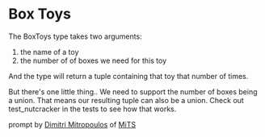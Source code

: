 # Box Toys

The BoxToys type takes two arguments:

1. the name of a toy
2. the number of of boxes we need for this toy

And the type will return a tuple containing that toy that number of times.

But there's one little thing.. We need to support the number of boxes being a union. That means our
resulting tuple can also be a union. Check out test_nutcracker in the tests to see how that works.

prompt by [Dimitri Mitropoulos](https://github.com/dimitropoulos) of
[MiTS](https://www.youtube.com/@MichiganTypeScript)
